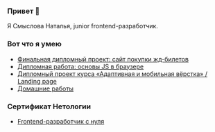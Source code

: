 ### Привет 👋
Я Смыслова Наталья, junior frontend-разработчик.
### Вот что я умею

- [Финальная дипломный проект: сайт покупки жд-билетов](https://github.com/natalia-smyslova/fe-diploma)
- [Дипломная работа: основы JS в браузере](https://github.com/natalia-smyslova/bjs-diplom/tree/master)
- [Дипломный проект курса «Адаптивная и мобильная вёрстка» / Landing page](https://github.com/natalia-smyslova/mq-diplom/tree/main)
- [Домашние работы](https://github.com/natalia-smyslova/homeworks/tree/main)

### Сертификат Нетологии
- [Frontend-разработчик с нуля](https://netology.ru/backend/api/user/programs/22864/pdf_certificate)
<!--
**natalia-smyslova/natalia-smyslova** is a ✨ _special_ ✨ repository because its `README.md` (this file) appears on your GitHub profile.

Here are some ideas to get you started:

- 🔭 I’m currently working on ...
- 🌱 I’m currently learning ...
- 👯 I’m looking to collaborate on ...
- 🤔 I’m looking for help with ...
- 💬 Ask me about ...
- 📫 How to reach me: ...
- 😄 Pronouns: ...
- ⚡ Fun fact: ...
-->
